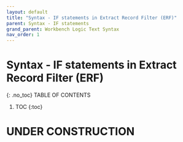 ```yaml
---
layout: default
title: "Syntax - IF statements in Extract Record Filter (ERF)"
parent: Syntax - IF statements
grand_parent: Workbench Logic Text Syntax
nav_order: 1
---
```

# Syntax - IF statements in Extract Record Filter (ERF)
{: .no_toc}
TABLE OF CONTENTS 
1. TOC
{:toc}  
 
# UNDER CONSTRUCTION

